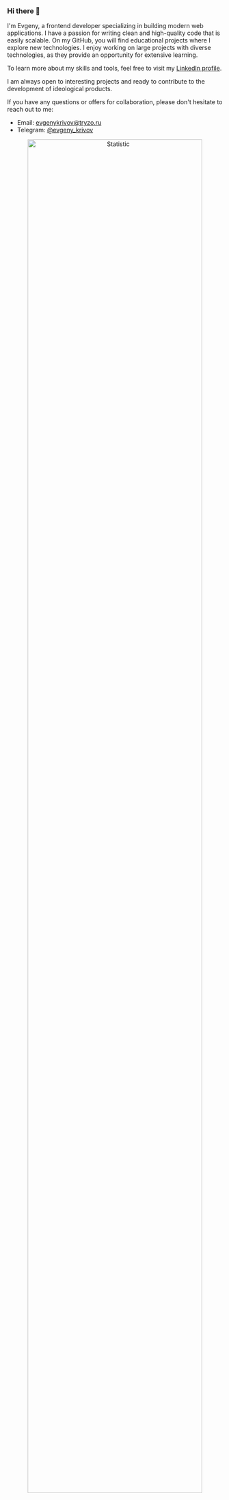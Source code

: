 ### Hi there 👋

I'm Evgeny, a frontend developer specializing in building modern web applications. I have a passion for writing clean and high-quality code that is easily scalable. On my GitHub, you will find educational projects where I explore new technologies. I enjoy working on large projects with diverse technologies, as they provide an opportunity for extensive learning.

To learn more about my skills and tools, feel free to visit my [LinkedIn profile](https://www.linkedin.com/in/tryzo).

I am always open to interesting projects and ready to contribute to the development of ideological products.

If you have any questions or offers for collaboration, please don't hesitate to reach out to me:
- Email: evgenykrivov@tryzo.ru
- Telegram: [@evgeny_krivov](https://t.me/evgeny_krivov)
<p align="center">
<img src="http://github-profile-summary-cards.vercel.app/api/cards/profile-details?username=evgenytryzo&theme=swift" alt="Statistic" width="90%">
  </p>

<!--

**evgenytryzo/evgenytryzo** is a ✨ _special_ ✨ repository because its `README.md` (this file) appears on your GitHub profile.

Here are some ideas to get you started:

- 🔭 I’m currently working on ...
- 🌱 I’m currently learning ...
- 👯 I’m looking to collaborate on ...
- 🤔 I’m looking for help with ...
- 💬 Ask me about ...
- 📫 How to reach me: ...
- 😄 Pronouns: ...
- ⚡ Fun fact: ...
-->
